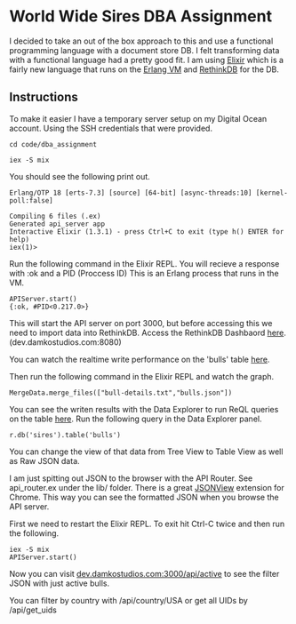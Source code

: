 # World Wide Sires DBA Assignment

I decided to take an out of the box approach to this and use a functional programming language with a document store DB. I felt transforming data with a functional language had a pretty good fit. I am using [Elixir](http://elixir-lang.org/) which is a fairly new language that runs on the [Erlang VM](http://www.erlang.org/) and [RethinkDB](http://rethinkdb.com/) for the DB.

## Instructions

To make it easier I have a temporary server setup on my Digital Ocean account. Using the SSH credentials that were provided.

```
cd code/dba_assignment

iex -S mix

```
You should see the following print out.
```
Erlang/OTP 18 [erts-7.3] [source] [64-bit] [async-threads:10] [kernel-poll:false]

Compiling 6 files (.ex)
Generated api_server app
Interactive Elixir (1.3.1) - press Ctrl+C to exit (type h() ENTER for help)
iex(1)>
```
Run the following command in the Elixir REPL. You will recieve a response with :ok and a PID (Proccess ID) This is an Erlang process that runs in the VM.
```
APIServer.start()
{:ok, #PID<0.217.0>}
```
This will start the API server on port 3000, but before accessing this we need to import data into RethinkDB. Access the RethinkDB Dashbaord [here](http://dev.damkostudios.com:8080/). (dev.damkostudios.com:8080)

You can watch the realtime write performance on the 'bulls' table [here](http://dev.damkostudios.com:8080/#tables/6c04c0f7-adb1-41aa-b7c2-08895e8445f5).

Then run the following command in the Elixir REPL and watch the graph.
```
MergeData.merge_files(["bull-details.txt","bulls.json"])
```
You can see the writen results with the Data Explorer to run ReQL queries on the table [here](http://dev.damkostudios.com:8080/#dataexplorer). Run the following query in the Data Explorer panel.
```
r.db('sires').table('bulls')
```
You can change the view of that data from Tree View to Table View as well as Raw JSON data.

I am just spitting out JSON to the browser with the API Router. See api_router.ex under the lib/ folder.
There is a great [JSONView](https://chrome.google.com/webstore/detail/jsonview/chklaanhfefbnpoihckbnefhakgolnmc?hl=en-US) extension for Chrome. This way you can see the formatted JSON when you browse the API server.

First we need to restart the Elixir REPL. To exit hit Ctrl-C twice and then run the following.
```
iex -S mix
APIServer.start()
```
Now you can visit [dev.damkostudios.com:3000/api/active](http://dev.damkostudios.com:3000/api/active) to see the filter JSON with just active bulls.

You can filter by country with /api/country/USA or get all UIDs by /api/get_uids

